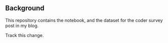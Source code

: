 ## Background
This repository contains the notebook, and the dataset for the coder survey post in my blog. 

Track this change. 